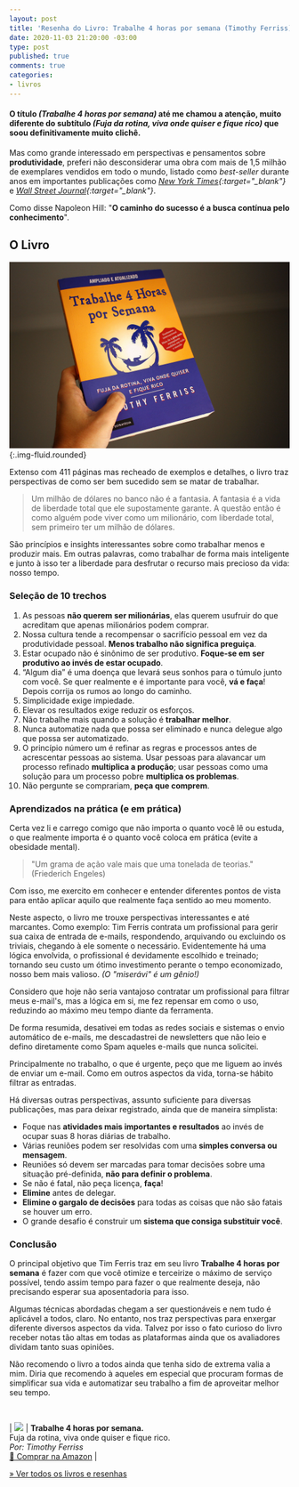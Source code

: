 ```yaml
---
layout: post
title: 'Resenha do Livro: Trabalhe 4 horas por semana (Timothy Ferriss)'
date: 2020-11-03 21:20:00 -03:00
type: post
published: true
comments: true
categories:
- livros
---
```


#### O título *(Trabalhe 4 horas por semana)* até me chamou a atenção, muito diferente do subtítulo *(Fuja da rotina, viva onde quiser e fique rico)* que soou definitivamente muito clichê.

Mas como grande interessado em perspectivas e pensamentos sobre **produtividade**, preferi não desconsiderar uma obra com mais de 1,5 milhão de exemplares vendidos em todo o mundo, listado como _best-seller_ durante anos em importantes publicações como *[New York Times](https://www.nytimes.com/books/best-sellers/){:target="_blank"}* e *[Wall Street Journal](https://www.wsj.com/news/types/best-selling-books){:target="_blank"}*.

Como disse Napoleon Hill: "**O caminho do sucesso é a busca contínua pelo conhecimento**".

## O Livro

![Livro Trabalhe 4 Horas por semana erguido por uma mão](/assets/imgs/livro-trabalhe-4-horas/livro-trabalhe-4-horas-por-semana.jpg){:.img-fluid.rounded}

Extenso com 411 páginas mas recheado de exemplos e detalhes, o livro traz perspectivas de como ser bem sucedido sem se matar de trabalhar.

> Um milhão de dólares no banco não é a fantasia. A fantasia é a vida de liberdade total que ele supostamente garante. A questão então é como alguém pode viver como um milionário, com liberdade total, sem primeiro ter um milhão de dólares.


São princípios e insights interessantes sobre como trabalhar menos e produzir mais. Em outras palavras, como trabalhar de forma mais inteligente e junto à isso ter a liberdade para desfrutar o recurso mais precioso da vida: nosso tempo.

### Seleção de 10 trechos

1. As pessoas **não querem ser milionárias**, elas querem usufruir do que acreditam que apenas milionários podem comprar.
2. Nossa cultura tende a recompensar o sacrifício pessoal em vez da produtividade pessoal. **Menos trabalho não significa preguiça**.
3. Estar ocupado não é sinônimo de ser produtivo. **Foque-se em ser produtivo ao invés de estar ocupado**.
4. “Algum dia” é uma doença que levará seus sonhos para o túmulo junto com você. Se quer realmente e é importante para você, **vá e faça**! Depois corrija os rumos ao longo do caminho.
5. Simplicidade exige impiedade.
6. Elevar os resultados exige reduzir os esforços.
7. Não trabalhe mais quando a solução é **trabalhar melhor**.
8. Nunca automatize nada que possa ser eliminado e nunca delegue algo que possa ser automatizado.
9. O princípio número um é refinar as regras e processos antes de acrescentar pessoas ao sistema. Usar pessoas para alavancar um processo refinado **multiplica a produção**; usar pessoas como uma solução para um processo pobre **multiplica os problemas**.
10. Não pergunte se comprariam, **peça que comprem**.

### Aprendizados na prática (e em prática)

Certa vez li e carrego comigo que não importa o quanto você lê ou estuda, o que realmente importa é o quanto você coloca em prática (evite a obesidade mental).

> "Um grama de ação vale mais que uma tonelada de teorias." (Friederich Engeles)

Com isso, me exercito em conhecer e entender diferentes pontos de vista para então aplicar aquilo que realmente faça sentido ao meu momento.

Neste aspecto, o livro me trouxe perspectivas interessantes e até marcantes. Como exemplo: Tim Ferris contrata um profissional para gerir sua caixa de entrada de e-mails, respondendo, arquivando ou excluindo os triviais, chegando à ele somente o necessário. Evidentemente há uma lógica envolvida, o profissional é devidamente escolhido e treinado; tornando seu custo um ótimo investimento perante o tempo economizado, nosso bem mais valioso. _(O "miserávi" é um gênio!)_

Considero que hoje não seria vantajoso contratar um profissional para filtrar meus e-mail's, mas a lógica em si, me fez repensar em como o uso, reduzindo ao máximo meu tempo diante da ferramenta.

De forma resumida, desativei em todas as redes sociais e sistemas o envio automático de e-mails, me descadastrei de newsletters que não leio e defino diretamente como Spam aqueles e-mails que nunca solicitei.

Principalmente no trabalho, o que é urgente, peço que me liguem ao invés de enviar um e-mail. Como em outros aspectos da vida, torna-se hábito filtrar as entradas.

Há diversas outras perspectivas, assunto suficiente para diversas publicações, mas para deixar registrado, ainda que de maneira simplista:

- Foque nas **atividades mais importantes e resultados** ao invés de ocupar suas 8 horas diárias de trabalho.
- Várias reuniões podem ser resolvidas com uma **simples conversa ou mensagem**.
- Reuniões só devem ser marcadas para tomar decisões sobre uma situação pré-definida, **não para definir o problema**.
- Se não é fatal, não peça licença, **faça**!
- **Elimine** antes de delegar.
- **Elimine o gargalo de decisões** para todas as coisas que não são fatais se houver um erro.
- O grande desafio é construir um **sistema que consiga substituir você**.

### Conclusão

O principal objetivo que Tim Ferris traz em seu livro **Trabalhe 4 horas por semana** é fazer com que você otimize e terceirize o máximo de serviço possível, tendo assim tempo para fazer o que realmente deseja, não precisando esperar sua aposentadoria para isso.

Algumas técnicas abordadas chegam a ser questionáveis e nem tudo é aplicável a todos, claro. No entanto, nos traz perspectivas para enxergar diferente diversos aspectos da vida. Talvez por isso o fato curioso do livro receber notas tão altas em todas as plataformas ainda que os avaliadores dividam tanto suas opiniões.

Não recomendo o livro a todos ainda que tenha sido de extrema valia a mim. Diria que recomendo à aqueles em especial que procuram formas de simplificar sua vida e automatizar seu trabalho a fim de aproveitar melhor seu tempo.

<br>

| <a target="_blank"  href="https://www.amazon.com.br/gp/product/8542211561/ref=as_li_tl?ie=UTF8&camp=1789&creative=9325&creativeASIN=8542211561&linkCode=as2&tag=thiagonasc-20&linkId=01bd6447e0adc0c2750f2de0e3490873"><img border="0" src="//ws-na.amazon-adsystem.com/widgets/q?_encoding=UTF8&MarketPlace=BR&ASIN=8542211561&ServiceVersion=20070822&ID=AsinImage&WS=1&Format=_SL160_&tag=thiagonasc-20" ></a><img src="//ir-br.amazon-adsystem.com/e/ir?t=thiagonasc-20&l=am2&o=33&a=8542211561" width="1" height="1" border="0" alt="" style="border:none !important; margin:0px !important;" /> | **Trabalhe 4 horas por semana.**<br>Fuja da rotina, viva onde quiser e fique rico.<br>*Por: Timothy Ferriss*<br><a target="_blank" href="https://amzn.to/2YFN9aO">🛒 Comprar na Amazon</a> |

[» Ver todos os livros e resenhas](/livros)